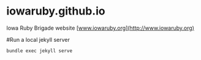 iowaruby.github.io
==================

Iowa Ruby Brigade website [www.iowaruby.org](http://www.iowaruby.org)

#Run a local jekyll server

```
bundle exec jekyll serve
```
